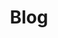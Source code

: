 ---
title: "Blog"
description: "Places for my comfort zone, to perform light reading have chat sugar."
---